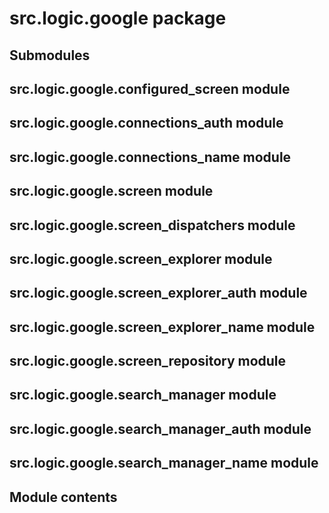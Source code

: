 # src.logic.google package

## Submodules

## src.logic.google.configured_screen module

## src.logic.google.connections_auth module

## src.logic.google.connections_name module

## src.logic.google.screen module

## src.logic.google.screen_dispatchers module

## src.logic.google.screen_explorer module

## src.logic.google.screen_explorer_auth module

## src.logic.google.screen_explorer_name module

## src.logic.google.screen_repository module

## src.logic.google.search_manager module

## src.logic.google.search_manager_auth module

## src.logic.google.search_manager_name module

## Module contents
